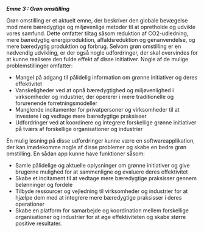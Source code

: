 **_Emne 3 : Grøn omstilling_**

Grøn omstilling er et aktuelt emne, der beskriver den globale bevægelse mod mere bæredygtige og miljøvenlige metoder til at opretholde og udvikle vores samfund. Dette omfatter tiltag såsom reduktion af CO2-udledning, mere bæredygtig energiproduktion, affaldsreduktion og genanvendelse, og mere bæredygtig produktion og forbrug.
Selvom grøn omstilling er en nødvendig udvikling, er der også nogle udfordringer, der skal overvindes for at kunne realisere den fulde effekt af disse initiativer. Nogle af de mulige problemstillinger omfatter:

- Mangel på adgang til pålidelig information om grønne initiativer og deres effektivitet
- Vanskeligheder ved at opnå bæredygtighed og miljøvenlighed i virksomheder og industrier, der opererer i mere traditionelle og forurenende forretningsmodeller
- Manglende incitamenter for privatpersoner og virksomheder til at investere i og vedtage mere bæredygtige praksisser
- Udfordringer ved at koordinere og integrere forskellige grønne initiativer på tværs af forskellige organisationer og industrier

En mulig løsning på disse udfordringer kunne være en softwareapplikation, der kan imødekomme nogle af disse problemer og skabe en bedre grøn omstilling. En sådan app kunne have funktioner såsom:

- Samle pålidelige og aktuelle oplysninger om grønne initiativer og give brugerne mulighed for at sammenligne og evaluere deres effektivitet
- Skabe et incitament til at vedtage mere bæredygtige praksisser gennem belønninger og fordele
- Tilbyde ressourcer og vejledning til virksomheder og industrier for at hjælpe dem med at integrere mere bæredygtige praksisser i deres operationer
- Skabe en platform for samarbejde og koordination mellem forskellige organisationer og industrier for at øge effektiviteten og skabe større positive resultater.
